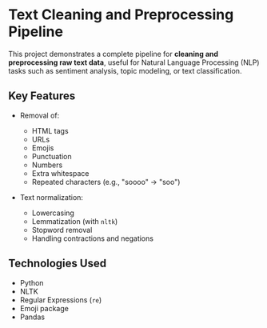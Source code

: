 #  Text Cleaning and Preprocessing Pipeline

This project demonstrates a complete pipeline for **cleaning and preprocessing raw text data**, useful for Natural Language Processing (NLP) tasks such as sentiment analysis, topic modeling, or text classification.

##  Key Features

- Removal of:
  - HTML tags
  - URLs
  - Emojis
  - Punctuation
  - Numbers
  - Extra whitespace
  - Repeated characters (e.g., "soooo" → "soo")

- Text normalization:
  - Lowercasing
  - Lemmatization (with `nltk`)
  - Stopword removal
  - Handling contractions and negations

##  Technologies Used

- Python
- NLTK
- Regular Expressions (`re`)
- Emoji package
- Pandas

